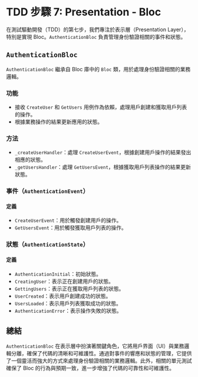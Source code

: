 # TDD 步驟 7: Presentation - Bloc

在測試驅動開發（TDD）的第七步，我們專注於表示層（Presentation Layer），特別是實現 Bloc。`AuthenticationBloc` 負責管理身份驗證相關的事件和狀態。

## `AuthenticationBloc`

`AuthenticationBloc` 繼承自 Bloc 庫中的 `Bloc` 類，用於處理身份驗證相關的業務邏輯。

### 功能
- 接收 `CreateUser` 和 `GetUsers` 用例作為依賴，處理用戶創建和獲取用戶列表的操作。
- 根據業務操作的結果更新應用的狀態。

### 方法
- `_createUserHandler`：處理 `CreateUserEvent`，根據創建用戶操作的結果發出相應的狀態。
- `_getUsersHandler`：處理 `GetUsersEvent`，根據獲取用戶列表操作的結果更新狀態。

### 事件（`AuthenticationEvent`）

#### 定義
- `CreateUserEvent`：用於觸發創建用戶的操作。
- `GetUsersEvent`：用於觸發獲取用戶列表的操作。

### 狀態（`AuthenticationState`）

#### 定義
- `AuthenticationInitial`：初始狀態。
- `CreatingUser`：表示正在創建用戶的狀態。
- `GettingUsers`：表示正在獲取用戶列表的狀態。
- `UserCreated`：表示用戶創建成功的狀態。
- `UsersLoaded`：表示用戶列表獲取成功的狀態。
- `AuthenticationError`：表示操作失敗的狀態。

## 總結

`AuthenticationBloc` 在表示層中扮演著關鍵角色，它將用戶界面（UI）與業務邏輯分離，確保了代碼的清晰和可維護性。通過對事件的響應和狀態的管理，它提供了一個靈活而強大的方式來處理身份驗證相關的業務邏輯。此外，相關的單元測試確保了 Bloc 的行為與預期一致，進一步增強了代碼的可靠性和可維護性。
